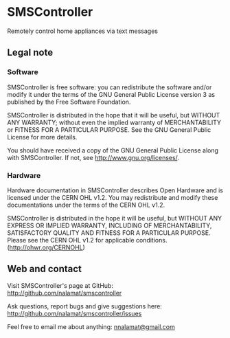 # SMSController

Remotely control home appliances via text messages


## Legal note

### Software

SMSController is free software: you can redistribute the software and/or modify
it under the terms of the GNU General Public License version 3 as published by
the Free Software Foundation.

SMSController is distributed in the hope that it will be useful, but WITHOUT
ANY WARRANTY; without even the implied warranty of MERCHANTABILITY or FITNESS
FOR A PARTICULAR PURPOSE. See the GNU General Public License for more details.

You should have received a copy of the GNU General Public License along with
SMSController. If not, see <http://www.gnu.org/licenses/>.

### Hardware

Hardware documentation in SMSController describes Open Hardware and is licensed
under the CERN OHL v1.2. You may redistribute and modify these documentations
under the terms of the CERN OHL v1.2.

SMSController is distributed in the hope it will be useful, but WITHOUT ANY
EXPRESS OR IMPLIED WARRANTY, INCLUDING OF MERCHANTABILITY, SATISFACTORY QUALITY
AND FITNESS FOR A PARTICULAR PURPOSE. Please see the CERN OHL v1.2 for
applicable conditions. (http://ohwr.org/CERNOHL)


## Web and contact

Visit SMSController's page at GitHub:
    http://github.com/nalamat/smscontroller

Ask questions, report bugs and give suggestions here:
    http://github.com/nalamat/smscontroller/issues

Feel free to email me about anything:
    nnalamat@gmail.com